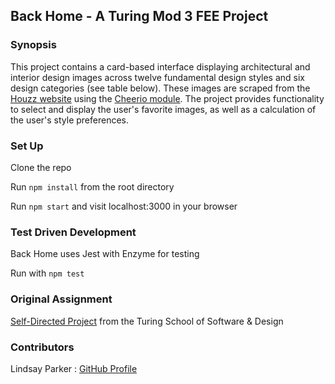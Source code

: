 ## Back Home - A Turing Mod 3 FEE Project

### Synopsis
This project contains a card-based interface displaying architectural and interior design images across twelve fundamental design styles and six design categories (see table below).  These images are scraped from the [Houzz website](houzz.com/photos) using the [Cheerio module](https://github.com/cheeriojs/cheerio).  The project provides functionality to select and display the user's favorite images, as well as a calculation of the user's style preferences.


### Set Up

Clone the repo

Run `npm install` from the root directory

Run `npm start` and visit localhost:3000 in your browser

### Test Driven Development
Back Home uses Jest with Enzyme for testing

Run with `npm test`

### Original Assignment

[Self-Directed Project](http://frontend.turing.io/projects/self-directed-project.html) from the Turing School of Software & Design

<!-- ### Project Goals -->

<!-- * Make informed design decisions to create a user-friendly application.
* Create modular, reusable React components.
* Keep stateful components to a minimum and leverage more functional components.
* Use propTypes to validate props passed to each component. -->

### Contributors

Lindsay Parker : [GitHub Profile](https://github.com/lindsaywparker)